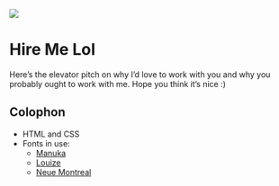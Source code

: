 ![](https://github.com/xdesro/hire-me/blob/04093d0b89f5cd489aa48c0ab28d4ff715e60d85/meta/opengraph.jpg)

# Hire Me Lol

Here’s the elevator pitch on why I’d love to work with you and why you probably ought to work with me. Hope you think it’s nice :)

## Colophon

- HTML and CSS
- Fonts in use:
  - [Manuka](https://klim.co.nz/retail-fonts/manuka/)
  - [Louize](https://www.205.tf/collection/louize)
  - [Neue Montreal](https://pangrampangram.com/products/neue-montreal)

